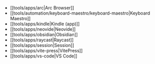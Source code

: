 - [[tools/apps/arc|Arc Browser]]
- [[tools/automation/keyboard-maestro/keyboard-maestro|Keyboard Maestro]]
- [[tools/apps/kindle|Kindle (app)]]
- [[tools/apps/neovide|Neovide]]
- [[tools/apps/obsidian|Obsidian]]
- [[tools/apps/raycast|Raycast]]
- [[tools/apps/session|Session]]
- [[tools/apps/vite-press|VitePress]]
- [[tools/apps/vs-code|VS Code]]
